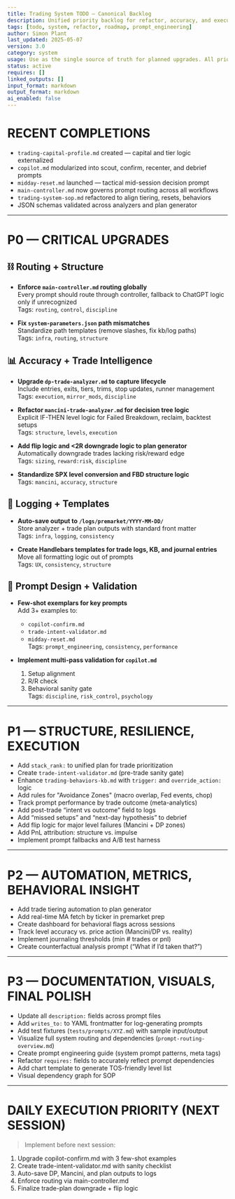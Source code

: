 ```yaml
---
title: Trading System TODO — Canonical Backlog
description: Unified priority backlog for refactor, accuracy, and execution enhancements
tags: [todo, system, refactor, roadmap, prompt_engineering]
author: Simon Plant
last_updated: 2025-05-07
version: 3.0
category: system
usage: Use as the single source of truth for planned upgrades. All prior TODOs now merged here.
status: active
requires: []
linked_outputs: []
input_format: markdown
output_format: markdown
ai_enabled: false
---
```


# RECENT COMPLETIONS

- `trading-capital-profile.md` created — capital and tier logic externalized
- `copilot.md` modularized into scout, confirm, recenter, and debrief prompts
- `midday-reset.md` launched — tactical mid-session decision prompt
- `main-controller.md` now governs prompt routing across all workflows
- `trading-system-sop.md` refactored to align tiering, resets, behaviors
- JSON schemas validated across analyzers and plan generator

---

# P0 — CRITICAL UPGRADES

## ⛓️ Routing + Structure

- **Enforce `main-controller.md` routing globally**  
  Every prompt should route through controller, fallback to ChatGPT logic only if unrecognized  
  Tags: `routing`, `control`, `discipline`

- **Fix `system-parameters.json` path mismatches**  
  Standardize path templates (remove slashes, fix kb/log paths)  
  Tags: `infra`, `routing`, `structure`

## 📊 Accuracy + Trade Intelligence

- **Upgrade `dp-trade-analyzer.md` to capture lifecycle**  
  Include entries, exits, tiers, trims, stop updates, runner management  
  Tags: `execution`, `mirror_mods`, `discipline`

- **Refactor `mancini-trade-analyzer.md` for decision tree logic**  
  Explicit IF-THEN level logic for Failed Breakdown, reclaim, backtest setups  
  Tags: `structure`, `levels`, `execution`

- **Add flip logic and <2R downgrade logic to plan generator**  
  Automatically downgrade trades lacking risk/reward edge  
  Tags: `sizing`, `reward:risk`, `discipline`

- **Standardize SPX level conversion and FBD structure logic**  
  Tags: `mancini`, `accuracy`, `structure`

## 📁 Logging + Templates

- **Auto-save output to `/logs/premarket/YYYY-MM-DD/`**  
  Store analyzer + trade plan outputs with standard front matter  
  Tags: `infra`, `logging`, `consistency`

- **Create Handlebars templates for trade logs, KB, and journal entries**  
  Move all formatting logic out of prompts  
  Tags: `UX`, `consistency`, `structure`

## 🧠 Prompt Design + Validation

- **Few-shot exemplars for key prompts**  
  Add 3+ examples to:
  - `copilot-confirm.md`
  - `trade-intent-validator.md`
  - `midday-reset.md`  
  Tags: `prompt_engineering`, `consistency`, `performance`

- **Implement multi-pass validation for `copilot.md`**  
  1. Setup alignment  
  2. R/R check  
  3. Behavioral sanity gate  
  Tags: `discipline`, `risk_control`, `psychology`

---

# P1 — STRUCTURE, RESILIENCE, EXECUTION

- Add `stack_rank:` to unified plan for trade prioritization  
- Create `trade-intent-validator.md` (pre-trade sanity gate)  
- Enhance `trading-behaviors-kb.md` with `trigger:` and `override_action:` logic  
- Add rules for "Avoidance Zones" (macro overlap, Fed events, chop)  
- Track prompt performance by trade outcome (meta-analytics)  
- Add post-trade “intent vs outcome” field to logs  
- Add “missed setups” and “next-day hypothesis” to debrief  
- Add flip logic for major level failures (Mancini + DP zones)  
- Add PnL attribution: structure vs. impulse  
- Implement prompt fallbacks and A/B test harness

---

# P2 — AUTOMATION, METRICS, BEHAVIORAL INSIGHT

- Add trade tiering automation to plan generator  
- Add real-time MA fetch by ticker in premarket prep  
- Create dashboard for behavioral flags across sessions  
- Track level accuracy vs. price action (Mancini/DP vs. reality)  
- Implement journaling thresholds (min # trades or pnl)  
- Create counterfactual analysis prompt (“What if I’d taken that?”)

---

# P3 — DOCUMENTATION, VISUALS, FINAL POLISH

- Update all `description:` fields across prompt files  
- Add `writes_to:` to YAML frontmatter for log-generating prompts  
- Add test fixtures (`tests/prompts/XYZ.md`) with sample input/output  
- Visualize full system routing and dependencies (`prompt-routing-overview.md`)  
- Create prompt engineering guide (system prompt patterns, meta tags)  
- Refactor `requires:` fields to accurately reflect prompt dependencies  
- Add chart template to generate TOS-friendly level list  
- Visual dependency graph for SOP

---

# DAILY EXECUTION PRIORITY (NEXT SESSION)

> Implement before next session:

1. Upgrade copilot-confirm.md with 3 few-shot examples
2. Create trade-intent-validator.md with sanity checklist
3. Auto-save DP, Mancini, and plan outputs to logs
4. Enforce routing via main-controller.md
5. Finalize trade-plan downgrade + flip logic